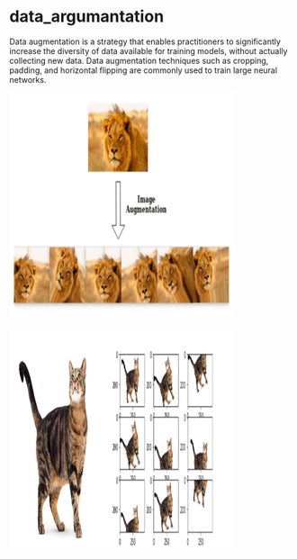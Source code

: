 # data_argumantation
Data augmentation is a strategy that enables practitioners to significantly increase the diversity of data available for training models, without actually collecting new data. Data augmentation techniques such as cropping, padding, and horizontal flipping are commonly used to train large neural networks.


<img src="dataargumantation.png" height="400" width="400"></img>



<img src="UKwFg.jpg" height="400" width="400"></img>